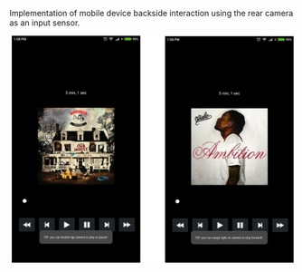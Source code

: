 Implementation of mobile device backside interaction using the rear camera as an input sensor.

![alt text](dev/music_player.jpg)